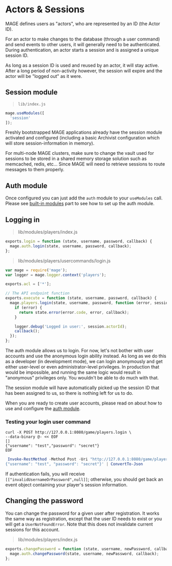 # Actors & Sessions

MAGE defines users as "actors", who are represented by an ID (the Actor ID).

For an actor to make changes to the database (through a user command) and send events to other users,
it will generally need to be authenticated. During authentication, an actor starts a session and
is assigned a unique session ID.

As long as a session ID is used and reused by an actor, it will stay active. After a long period
of non-activity however, the session will expire and the actor will be "logged out" as it were.

## Session module

> `lib/index.js`

```javascript
mage.useModules([
  'session'
]);
```

Freshly bootstrapped MAGE applications already have the session module activated and configured (including a basic Archivist configuration which will store session-information in memory).

For multi-node MAGE clusters, make sure to change the vault used for sessions to be stored
in a shared memory storage solution such as memcached, redis, etc... Since MAGE will need
to retrieve sessions to route messages to them properly.

## Auth module

Once configured you can just add the `auth` module to your `useModules` call.
Please see [built-in modules](##built-in-modules) part to see how to set up the auth module.

## Logging in

>  lib/modules/players/index.js

```javascript
exports.login = function (state, username, password, callback) {
  mage.auth.login(state, username, password, callback);
};
```

> lib/modules/players/usercommands/login.js

```javascript
var mage = require('mage');
var logger = mage.logger.context('players');

exports.acl = ['*'];

// The API endpoint function
exports.execute = function (state, username, password, callback) {
  mage.players.login(state, username, password, function (error, session) {
    if (error) {
      return state.error(error.code, error, callback);
    }

    logger.debug('Logged in user:', session.actorId);
    callback();
  });
};
```

The auth module allows us to login. For now, let's not bother with user accounts and use the
anonymous login ability instead. As long as we do this as a developer (in development mode),
we can login anonymously and get either user-level or even administrator-level privileges.
In production that would be impossible, and running the same logic would result in "anonymous"
privileges only. You wouldn't be able to do much with that.

The session module will have automatically picked up the session ID that has been assigned to us,
so there is nothing left for us to do.

When you are ready to create user accounts, please read on about how to use and configure the
[auth module](https://github.com/mage/mage/tree/master/lib/modules/auth).

### Testing your login user command

```shell
curl -X POST http://127.0.0.1:8080/game/players.login \
--data-binary @- << EOF
[]
{"username": "test","password": "secret"}
EOF
```

```powershell
 Invoke-RestMethod -Method Post -Uri "http://127.0.0.1:8080/game/players.login" -Body '[]
{"username": "test", "password": "secret"}' | ConvertTo-Json
```

If authentication fails, you will receive `[["invalidUsernameOrPassword",null]]`;
otherwise, you should get back an event object containing your player's session information.

## Changing the password

You can change the password for a given user after registration. It works the same way as registration, except
that the user ID needs to exist or you will get a `UserNotFoundError`. Note that this does not invalidate current
sessions for this account.

>  lib/modules/players/index.js

```javascript
exports.changePassword = function (state, username, newPassword, callback) {
  mage.auth.changePassword(state, username, newPassword, callback);
};
```
